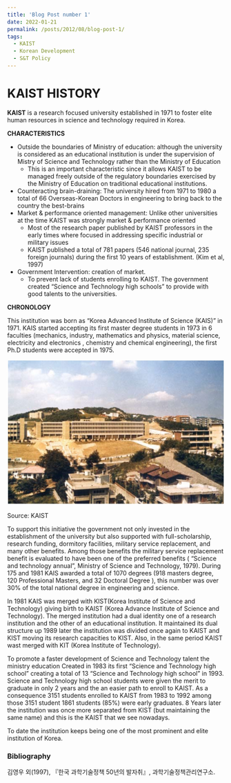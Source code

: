 ```yaml
---
title: 'Blog Post number 1'
date: 2022-01-21
permalink: /posts/2012/08/blog-post-1/
tags:
  - KAIST
  - Korean Development
  - S&T Policy
---
```


# KAIST HISTORY

**KAIST** is a research focused university established in 1971 to foster elite human resources in science and technology required in Korea. 

**CHARACTERISTICS**

- Outside the boundaries of Ministry of education: although the university is considered as an educational institution is under the supervision of Mistry of Science and Technology rather than the Ministry of Education
    - This is an important characteristic since it allows KAIST to be managed freely outside of the regulatory boundaries exercised by the Ministry of Education on traditional educational institutions.
- Counteracting brain-draining: The university hired from 1971 to 1980 a total of 66 Overseas-Korean Doctors in engineering to bring back to the country the best-brains
- Market & performance oriented management: Unlike other universities at the time KAIST was strongly market & performance oriented
    - Most of the research paper published by KAIST professors in the early times where focused in addressing specific industrial or military issues
    - KAIST published a total of 781 papers (546 national journal, 235 foreign journals) during the first 10 years of establishment.  (Kim et al, 1997)
- Government Intervention: creation of market.
    - To prevent lack of students enrolling to KAIST. The government created “Science and Technology high schools” to provide with good talents to the universities.

**CHRONOLOGY**

This institution was born as “Korea Advanced Institute of Science (KAIS)” in 1971. KAIS started accepting its first master degree students in 1973 in 6 faculties (mechanics, industry, mathematics and physics, material science, electricity and electronics , chemistry and chemical engineering), the first Ph.D students were accepted in 1975.  


![Source: KAIST](https://github.com/elias-lee/lelias.github.io/blob/master/_posts/resources/kaist_history/34393_craw2.jpeg?raw=true)
<!-- TODO: github url이 아닌 relative path사용은 불가능함? -->
Source: KAIST

To support this initiative the government not only invested in the establishment of the university but also supported with full-scholarship, research funding, dormitory facilities, military service replacement, and many other benefits. Among those benefits the military service replacement benefit is evaluated to have been one of the preferred benefits ( “Science and technology annual”, Ministry of Science and Technology, 1979). During 175 and 1981 KAIS awarded a total of 1070 degrees (918 masters degree, 120 Professional Masters, and 32 Doctoral Degree ), this number was over 30% of the total national degree in engineering and science. 

In 1981 KAIS was merged with KIST(Korea Institute of Science and Technology) giving birth to KAIST (Korea Advance Institute of Science and Technology). The merged institution had a dual identity one of a research institution and the other of an educational institution. It maintained its dual structure up 1989 later the institution was divided once again to KAIST and KIST moving its research capacities to KIST. Also, in the same period KAIST wast merged with KIT (Korea Institute of Technology). 

To promote a faster development of Science and Technology talent the ministry education Created in 1983 its first “Science and Technology high school” creating a total of 13 “Science and Technology high school” in 1993.  Science and Technology high school students were given the merit to graduate in only 2 years and the an easier path to enroll to KAIST. As a consequence 3151 students enrolled to KAIST from 1983 to 1992 among those 3151 student 1861 students (85%) were early graduates. 8 Years later the institution was once more separated from KIST (but maintaining the same name) and this is the KAIST that we see nowadays. 

To date the institution keeps being one of the most prominent and elite institution of Korea.

### Bibliography

김영우 외(1997), 『한국 과학기술정책 50년의 발자취』, 과학기술정책관리연구소.